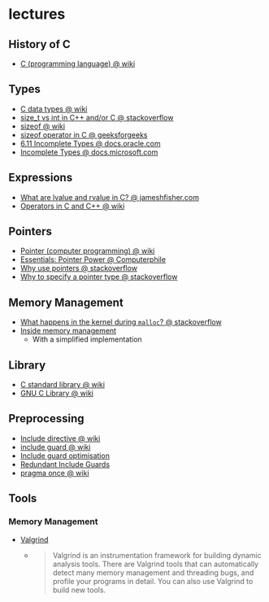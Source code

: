 
# lectures

## History of C
- [C (programming language) @ wiki](https://en.wikipedia.org/wiki/C_(programming_language)#CITEREFKernighanRitchie1978)

## Types
- [C data types @ wiki](https://en.wikipedia.org/wiki/C_data_types)
- [size_t vs int in C++ and/or C @ stackoverflow](https://stackoverflow.com/questions/994288/size-t-vs-int-in-c-and-or-c)
- [sizeof @ wiki](https://en.wikipedia.org/wiki/Sizeof)
- [sizeof operator in C @ geeksforgeeks](https://www.geeksforgeeks.org/sizeof-operator-c/#:~:text=Sizeof%20is%20a%20much%20used,the%20size%20of%20its%20operand.&text=sizeof%20can%20be%20applied%20to,such%20as%20Structure%2C%20union%20etc.)
- [6.11 Incomplete Types @ docs.oracle.com](https://docs.oracle.com/cd/E19205-01/819-5265/bjals/index.html)
- [Incomplete Types @ docs.microsoft.com](https://docs.microsoft.com/en-us/cpp/c-language/incomplete-types?view=msvc-160)

## Expressions
- [What are lvalue and rvalue in C? @ jameshfisher.com](https://jameshfisher.com/2017/01/21/c-lvalue-rvalue/#:~:text=TL%3BDR%3A%20%E2%80%9Clvalue%E2%80%9D,as%20%E2%80%9Call%20other%20expressions%E2%80%9D.)
- [Operators in C and C++ @ wiki](https://en.wikipedia.org/wiki/Operators_in_C_and_C%2B%2B)

## Pointers
- [Pointer (computer programming) @ wiki](https://en.wikipedia.org/wiki/Pointer_(computer_programming))
- [Essentials: Pointer Power @ Computerphile](https://youtu.be/t5NszbIerYc)
- [Why use pointers @ stackoverflow](https://stackoverflow.com/questions/162941/why-use-pointers#:~:text=Pointers%20allow%20you%20to%20refer,components%20in%20your%20data%20structures.)
- [Why to specify a pointer type @ stackoverflow](https://stackoverflow.com/questions/38822692/why-to-specify-a-pointer-type)

## Memory Management
- [What happens in the kernel during `malloc`? @ stackoverflow](https://stackoverflow.com/q/5716100/1833118)
- [Inside memory management](https://developer.ibm.com/tutorials/l-memory/)
  - With a simplified implementation

## Library
- [C standard library @ wiki](https://en.wikipedia.org/wiki/C_standard_library)
- [GNU C Library @ wiki](https://en.wikipedia.org/wiki/GNU_C_Library)

## Preprocessing
- [Include directive @ wiki](https://en.wikipedia.org/wiki/Include_directive)
- [include guard @ wiki](https://en.wikipedia.org/wiki/Include_guard)
- [Include guard optimisation](https://web.archive.org/web/20100819052043/http://www.bobarcher.org/software/include/index.html)
- [Redundant Include Guards](http://wiki.c2.com/?RedundantIncludeGuards)
- [pragma once @ wiki](https://en.wikipedia.org/wiki/Pragma_once)

## Tools

### Memory Management
- [Valgrind](https://valgrind.org/)
  - > Valgrind is an instrumentation framework for building dynamic analysis tools.
      There are Valgrind tools that can automatically detect many memory management and threading bugs, and profile your programs in detail.
      You can also use Valgrind to build new tools.